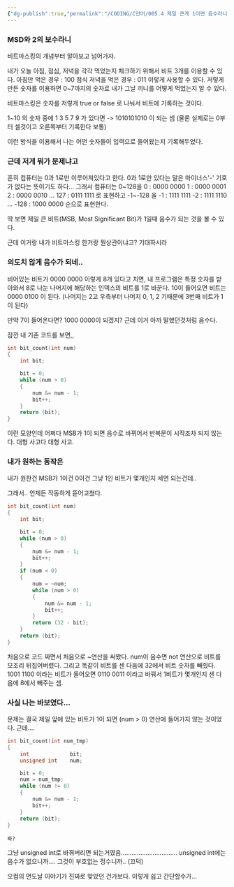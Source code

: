 ```yaml
---
{"dg-publish":true,"permalink":"/CODING/C언어/005.4 제일 큰게 1이면 음수라니.../","noteIcon":"2"}
---
```


### MSD와 2의 보수라니
비트마스킹의 개념부터 알아보고 넘어가자.

내가 오늘 아침, 점심, 저녁을 각각 먹었는지 체크하기 위해서 비트 3개를 이용할 수 있다.
아침만 먹은 경우 : 100
점식 저녁을 먹은 경우 : 011
이렇게 사용할 수 있다.
저렇게 만든 숫자를 이용하면 0~7까지의 숫자로 내가 그날 끼니를 어떻게 먹었는지 알 수 있다.

비트마스킹은 숫자를 저렇게 true or false 로 나눠서 비트에 기록하는 것이다.

1~10 의 숫자 중에 1 3 5 7 9 가 있다면 -> 1010101010 이 되는 셈
(물론 실제로는 0부터 셀것이고 오른쪽부터 기록한다 보통)

이런 방식을 이용해서 나는 어떤 숫자들이 입력으로 들어왔는지 기록해두었다.

### 근데 저게 뭐가 문제냐고
흔히 컴퓨터는 0과 1로만 이루어져있다고 한다.
0과 1로만 있다는 말은 마이너스'-' 기호가 없다는 뜻이기도 하다...
그래서 컴퓨터는 0~128을
0 : 0000 0000
1 : 0000 0001
2 : 0000 0010
...
127 : 0111 1111
로 표현하고 -1~-128 을
-1 : 1111 1111
-2 : 1111 1110
...
-128 : 1000 0000 순으로 표현한다.

딱 보면 제일 큰 비트(MSB, Most Significant Bit)가 1일때 음수가 되는 것을 볼 수 있다.

근데 이거랑 내가 비트마스킹 한거랑 뭔상관이냐고?
기대하시라

### 의도치 않게 음수가 되네..
비어있는 비트가 0000 0000 이렇게 8개 있다고 치면,
내 프로그램은 특정 숫자를 받아와서 8로 나눈 나머지에 해당하는 인덱스의 비트를 1로 바꾼다.
10이 들어오면 비트는 0000 0100 이 된다.
(나머지는 2고 우측부터 나머지 0, 1, 2 기때문에 3번째 비트가 1이 된다)

만약 7이 들어온다면?
1000 0000이 되겠지? 근데 이거 아까 말했던것처럼 음수다.

잠깐 내 기존 코드를 보면,, 
```c
int	bit_count(int num)
{
	int	bit;

	bit = 0;
	while (num > 0)
	{
		num &= num - 1;
		bit++;
	}
	return (bit);
}
```
이런 모양인데 
어쩌다 MSB가 1이 되면 음수로 바뀌어서 반복문이 시작조차 되지 않는다.
대형 사고다 대형 사고.

### 내가 원하는 동작은
내가 원한건 MSB가 1이건 0이건 그냥 1인 비트가 몇개인지 세면 되는건데..

그래서.. 언제든 작동하게 뜯어고쳤다.
```c
int	bit_count(int num)
{
	int	bit;

	bit = 0;
	while (num > 0)
	{
		num &= num - 1;
		bit++;
	}
	if (num < 0)
	{ 
		num = ~num;
		while (num > 0)
		{
			num &= num - 1;
			bit++;
		}
		return (32 - bit);
	}
	return (bit);
}
```

처음으로 코드 짜면서 처음으로 ~연산을 써봤다. num이 음수면 not 연산으로 비트를 모조리 뒤집어버렸다.
그리고 똑같이 비트를 센 다음에 32에서 비트 숫자를 빼줬다.
1001 1100 이라는 비트가 들어오면
0110 0011 이라고 바꿔서 1비트가 몇개인지 센 다음에 8에서 빼주는 셈.

### 사실 나는 바보였다...
문제는 결국 제일 앞에 있는 비트가 1이 되면 (num > 0) 연산에 들어가지 않는 것이었다.
근데....

```c
int	bit_count(int num_tmp)
{
	int				bit;
	unsigned int	num;

	bit = 0;
	num = num_tmp;
	while (num != 0)
	{
		num &= num - 1;
		bit++;
	}
	return (bit);
}
```
	롸?

그냥 unsigned int로 바꿔버리면 되는거였음................................
unsigned int에는 음수가 없으니까....
그것이 부호없는 정수니까.. (끄덕)

오컴의 면도날 이야기가 진짜로 맞았던 건가보다.
이렇게 쉽고 간단할수가...
